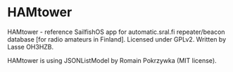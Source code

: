 # HAMtower
HAMtower - reference SailfishOS app for automatic.sral.fi repeater/beacon database [for radio amateurs in Finland].
Licensed under GPLv2. Written by Lasse OH3HZB.

HAMtower is using JSONListModel by Romain Pokrzywka (MIT license).
